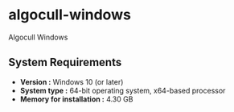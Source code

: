 # algocull-windows
Algocull Windows


## System Requirements
  - **Version :** Windows 10 (or later)
  - **System type :**	64-bit operating system, x64-based processor
  - **Memory for installation :** 4.30 GB
